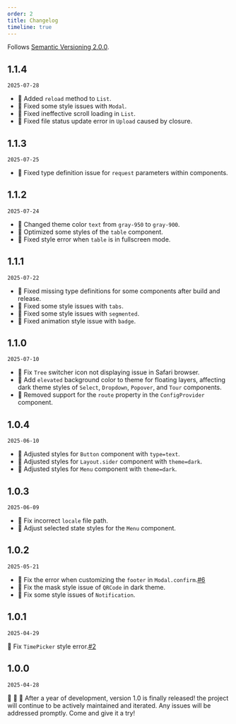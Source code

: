 ```yaml
---
order: 2
title: Changelog
timeline: true
---
```


Follows [Semantic Versioning 2.0.0](http://semver.org/).

## 1.1.4

`2025-07-28`

- 🔧 Added `reload` method to `List`.
- 🐞 Fixed some style issues with `Modal`.
- 🐞 Fixed ineffective scroll loading in `List`.
- 🐞 Fixed file status update error in `Upload` caused by closure.

## 1.1.3

`2025-07-25`

- 🐞 Fixed type definition issue for `request` parameters within components.

## 1.1.2

`2025-07-24`

- 💄 Changed theme color `text` from `gray-950` to `gray-900`.
- 💄 Optimized some styles of the `table` component.
- 🐞 Fixed style error when `table` is in fullscreen mode.

## 1.1.1

`2025-07-22`

- 🐞 Fixed missing type definitions for some components after build and release.
- 🐞 Fixed some style issues with `tabs`.
- 🐞 Fixed some style issues with `segmented`.
- 🐞 Fixed animation style issue with `badge`.

## 1.1.0

`2025-07-10`

- 🐞 Fix `Tree` switcher icon not displaying issue in Safari browser.
- 💄 Add `elevated` background color to theme for floating layers, affecting dark theme styles of `Select`, `Dropdown`, `Popover`, and `Tour` components.
- 🔧 Removed support for the `route` property in the `ConfigProvider` component.

## 1.0.4

`2025-06-10`

- 💄 Adjusted styles for `Button` component with `type=text`.
- 💄 Adjusted styles for `Layout.sider` component with `theme=dark`.
- 💄 Adjusted styles for `Menu` component with `theme=dark`.

## 1.0.3

`2025-06-09`

- 🐞 Fix incorrect `locale` file path.
- 💄 Adjust selected state styles for the `Menu` component.

## 1.0.2

`2025-05-21`

- 🐞 Fix the error when customizing the `footer` in `Modal.confirm`.[#6](https://github.com/metisjs/metis-ui/issues/6)
- 💄 Fix the mask style issue of `QRCode` in dark theme.
- 💄 Fix some style issues of `Notification`.

## 1.0.1

`2025-04-29`

🐞 Fix `TimePicker` style error.[#2](https://github.com/metisjs/metis-ui/issues/2)

## 1.0.0

`2025-04-28`

🎉 🎉 🎉 After a year of development, version 1.0 is finally released! the project will continue to be actively maintained and iterated. Any issues will be addressed promptly. Come and give it a try!
